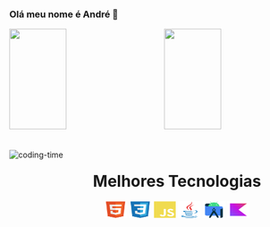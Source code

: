 ### Olá meu nome é André 👋

<div>
  <img height="180em" width="45%" src="https://github-readme-stats.vercel.app/api?username=Anjaxter&show_icons=true&theme=github_dark&include_all_commits=true&count_private=true"/>
<img align="right" height="180em" width="45%" src="https://github-readme-stats.vercel.app/api/top-langs/?username=Anjaxter&layout=compact&langs_count=16&theme=github_dark"/>
</div>
<br>

<div  align="center"> 
  <div style="display: inline_block"><br>
    <img align="left" height="250" alt="coding-time" src="code.gif">
    <h1 align="center">Melhores Tecnologias</h1>
    <img align="center" height="30" width="40" alt="html-icon" src="https://raw.githubusercontent.com/devicons/devicon/master/icons/html5/html5-original.svg">
    <img align="center" height="30" width="40" alt="css-icon" src="https://raw.githubusercontent.com/devicons/devicon/master/icons/css3/css3-original.svg">
    <img align="center" height="30" width="40" alt="js-icon"  src="https://raw.githubusercontent.com/devicons/devicon/master/icons/javascript/javascript-plain.svg">
    <img align="center" height="30" width="40" alt="java-icon" src="https://github.com/devicons/devicon/blob/master/icons/java/java-original.svg">
    <img align="center" height="30" width="40" alt="androidStudio-icon" src="https://github.com/devicons/devicon/blob/master/icons/androidstudio/androidstudio-original.svg">
    <img align="center" height="30" width="40" alt="kotlin-icon" src="https://github.com/devicons/devicon/blob/master/icons/kotlin/kotlin-original.svg">
   </div>
    
  <!--
  <h1 align="center">Redes Sociais</h1>
    <a href = "mailto: work.luigi.fonseca@gmail.com">
      <img width="30" src="gmail.svg">
    </a>
    <a href = "https://www.linkedin.com/in/luigi-gottardello-fonseca-44651a205/">
      <img width="25" src="linkedin.svg">
    </a>
    <a href = "https://www.youtube.com/channel/UCd5Ivcm28R1C3fCQKbOx2cg">
      <img width="35" src="youtube.svg">
    </a>
    <a href = "https://www.instagram.com/devparadev/">
      <img width="25" src="instagram.png">
    </a>
    -->
</div>
  
